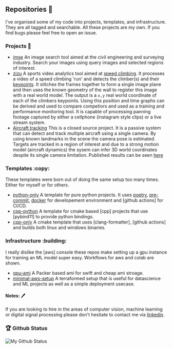 ## Repositories :book:
I've organised some of my code into projects, templates, and infrastructure. They are all tagged and searchable. All these projects are my own. If you find bugs please feel free to open an issue. 
### Projects :hammer:

- [imse](https://github.com/BenjaminDev/imse) An image search tool aimed at the civil engineering and surveying industry. Search your images using query images and selected regions of interest.
- [zizu](https://github.com/zizu-research/zizu) A sports video analytics tool aimed at [speed climbing](). It processes a video of a speed climbing 'run' and  detects the climber(s) and their [keypoints](). It stitches the frames together to form a single image plane and then uses the known geometry of the wall to register this image with a real world model. The output is a `x,y` real world coordinate of each of the climbers keypoints. Using this position and time graphs can be derived and used to compare competiors and used as a training and performance monitoring tool. It is capable of processing panning footage captured by either a cellphone (instagram style clips) or a live stream system.  
- [Aircraft tracking]() This is a closed source project. It is a passive system that can detect and track multiple aircraft using a single camera. By using known landmarks in the scene the camera pose is estimated. Targets are tracked in a region of interest and due to a strong motion model (aircraft dynamics) the sysem can infer 3D world coordinates despite its single camera limitation. Published results can be seen [here](msc)  



### Templates :copy:
These templates were born out of doing the same setup too many times. Either for myself or for others.
- [python-only]() A template for pure python projects. It uses [poetry](), [pre-commit](), [docker]() for developement environment and [github actions] for CI/CD.
- [cpp-python]() A template for cmake based [cpp] projects that use [pybind11] to provide python bindings.
- [cpp-only]() A cmake template that uses [clang-formatter], [github actions] and builds both linux and windows binaries.

### Infrastructure :building:
I really dislike the [aws] console these repos make setting up a gpu instance for training an ML model super easy. Workflows for aws and colab are shown.
- [gpu-ami]() A Packer based ami for swift and cheap ami stroage.
- [minimal-aws-setup]() A terraformed setup that is useful for datascience and ML projects as well as a simple deployment usecase.

#### Notes: :pen:
If you are looking to hire in the areas of computer vision, machine learning or digital signal processing please don't hesitate to contact me via [linkedin]().

### 🏆 Github Status
![My Github Status](https://github-readme-stats.vercel.app/api?username=benjaminDev&show_icons=true&hide_border=true&count_private=true)
<!--
**BenjaminDev/BenjaminDev** is a ✨ _special_ ✨ repository because its `README.md` (this file) appears on your GitHub profile.
<img align='right' src='https://github.com/Rishit-dagli/Rishit-dagli/blob/master/images/octocat-anime.gif' width='150"'>
for adding a gif
Here are some ideas to get you started:

- 🔭 I’m currently working on ...
- 🌱 I’m currently learning ...
- 👯 I’m looking to collaborate on ...
- 🤔 I’m looking for help with ...
- 💬 Ask me about ...
- 📫 How to reach me: ...
- 😄 Pronouns: ...
- ⚡ Fun fact: ...
-->
